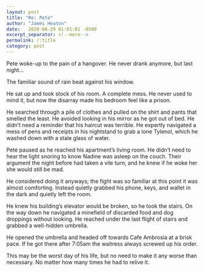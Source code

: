 ```yaml
---
layout: post
title: "Re: Pete"
author: "James Heaton"
date:   2020-08-29 01:01:01 -0500
excerpt_separator: <!--more-->
permalink: /:title
category: post
---
```


Pete woke-up to the pain of a hangover. He never drank anymore, but last night...<!--more-->

The familiar sound of rain beat against his window.

He sat up and took stock of his room. A complete mess. He never used to mind it, but now the disarray made his bedroom feel like a prison.

He searched through a pile of clothes and pulled on the shirt and pants that smelled the least. He avoided looking in his mirror as he got out of bed. He didn’t need a reminder that his haircut was terrible. He expertly navigated a mess of pens and receipts in his nightstand to grab a lone Tylenol, which he washed down with a stale glass of water.

Pete paused as he reached his apartment’s living room. He didn’t need to hear the light snoring to know Nadine was asleep on the couch. Their argument the night before had taken a vile turn, and he knew if he woke her she would still be mad.

He considered doing it anyways; the fight was so familiar at this point it was almost comforting. Instead quietly grabbed his phone, keys, and wallet in the dark and quietly left the room.

He knew his building’s elevator would be broken, so he took the stairs. On the way down he navigated a minefield of discarded food and dog droppings without looking. He reached under the last flight of stairs and grabbed a well-hidden umbrella.

He opened the umbrella and headed off towards Cafe Ambrosia at a brisk pace. If he got there after 7:05am the waitress always screwed up his order.

This may be the worst day of his life, but no need to make it any worse than necessary. No matter how many times he had to relive it.